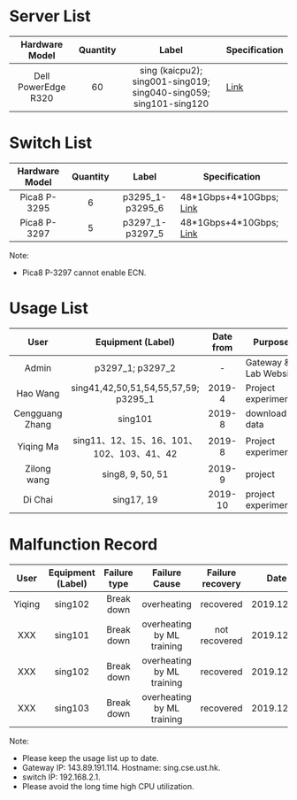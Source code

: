 # Server List

| Hardware Model | Quantity | Label | Specification |
| :-------------: | :-------------: | :-------------: | ------------- |
| Dell PowerEdge R320 | 60 | sing (kaicpu2); sing001-sing019; sing040-sing059; sing101-sing120 | [Link](http://www.dell.com/hk/en/business/p/poweredge-r320/pd) |

# Switch List

| Hardware Model | Quantity | Label | Specification |
| :-------------: | :-------------: | :-------------: | ------------- |
| Pica8 P-3295 | 6 | p3295_1-p3295_6 | 48\*1Gbps+4\*10Gbps; [Link](http://www.pica8.com/documents/pica8-datasheet-48x1gbe-p3290-p3295.pdf) |
| Pica8 P-3297 | 5 | p3297_1-p3297_5 | 48\*1Gbps+4\*10Gbps; [Link](http://www.pica8.com/wp-content/uploads/2015/09/pica8-datasheet-48x1gbe-p3297.pdf) |

Note: 

* Pica8 P-3297 cannot enable ECN.

# Usage List
| User | Equipment (Label) | Date from | Purpose |
| :-------------: | :-------------: | :-------------: | ------------- |
| Admin | p3297_1; p3297_2 | - | Gateway & Lab Website |
| Hao Wang | sing41,42,50,51,54,55,57,59; p3295_1 | 2019-4 | Project experiments |
| Cengguang Zhang | sing101 | 2019-8 | download data |
| Yiqing Ma | sing11、12、15、16、101、102、103、41、42 | 2019-8 | Project experiments |
| Zilong wang | sing8, 9, 50, 51 | 2019-9 | project |
| Di Chai | sing17, 19 | 2019-10 | project experiments|

# Malfunction Record
| User | Equipment (Label) | Failure type | Failure Cause | Failure recovery | Date |
| :-------------: | :-------------: | :-------------: | :-------------: | :-------------: | ------------- |
| Yiqing | sing102 | Break down | overheating | recovered | 2019.12.19 |
| XXX | sing101 | Break down | overheating by ML training | not recovered | 2019.12.15 |
| XXX | sing102 | Break down | overheating by ML training | recovered | 2019.12.15 |
| XXX | sing103 | Break down | overheating by ML training | recovered | 2019.12.15 |


Note:

* Please keep the usage list up to date.
* Gateway IP: 143.89.191.114. Hostname: sing.cse.ust.hk.
* switch IP: 192.168.2.1.
* Please avoid the long time high CPU utilization.

